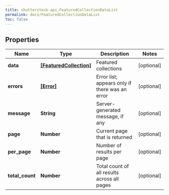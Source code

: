 ```yaml
---
title: shutterstock-api.FeaturedCollectionDataList
permalink: docs/FeaturedCollectionDataList
toc: false
---
```




## Properties

Name | Type | Description | Notes
------------ | ------------- | ------------- | -------------
**data** | [**[FeaturedCollection]**](FeaturedCollection) | Featured collections | [optional] 
**errors** | [**[Error]**](Error) | Error list; appears only if there was an error | [optional] 
**message** | **String** | Server-generated message, if any | [optional] 
**page** | **Number** | Current page that is returned | [optional] 
**per_page** | **Number** | Number of results per page | [optional] 
**total_count** | **Number** | Total count of all results across all pages | [optional] 


